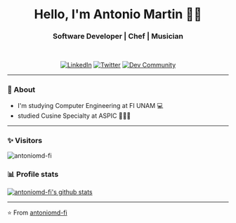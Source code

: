 <h1 align="center"> Hello, I'm Antonio Martin 👨‍💻 </h1>

<h3 align="center">  Software Developer | Chef | Musician </h3> <br>

<p align="center"> 
<a href="https://www.linkedin.com/in/antonio-martin-9678a1233/"><img alt="LinkedIn" src="https://img.shields.io/badge/-Antonio-Martin-blue?style=flat-square&logo=Linkedin&logoColor=white&link=https://www.linkedin.com/in/antonio-martin-9678a1233/"></a>
<a href="https://twitter.com/SulthanNK"><img alt="Twitter" src="https://img.shields.io/badge/-SulthanNK-1ca0f1?style=flat-square&logo=twitter&logoColor=white&link=https://twitter.com/SulthanNK"></a>
<a href="https://dev.to/sulthannk"><img alt="Dev Community" src="https://img.shields.io/badge/-SulthanNK-black?style=flat-square&logo=dev.to&logoColor=white&link=https://dev.to/sulthannk"></a>
</p>

---------------------------------------------------------------------------------------------------------------------------------------------------------------------------------
### 🤔 About
-  I'm studying Computer Engineering at FI UNAM 💻
-   studied Cusine Specialty at ASPIC 👨🏽‍🍳

---------------------------------------------------------------------------------------------------------------------------------------------------------------------------------
### ✨ Visitors 

<p align="left"> <img src="https://komarev.com/ghpvc/?username=antoniomd-fi" alt="antoniomd-fi" /> </p>

### 📊 Profile stats

[![antoniomd-fi's github stats](https://github-readme-stats.vercel.app/api?username=antoniomd-fi&show_icons=true&title_color=fff&icon_color=79ff97&text_color=9f9f9f&bg_color=151515)](https://github.com/antoniomd-fi/github-readme-stats)

-------------------------------------------------------------------------------------------------------------------------------------------------------------------------------

⭐️ From [antoniomd-fi](http://www.github.com/antoniomd-fi)
